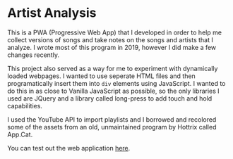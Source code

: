 # Artist Analysis
This is a PWA (Progressive Web App) that I developed in order to help me collect versions of songs and take notes on the songs and artists that I analyze. I wrote most of this program in 2019, however I did make a few changes recently. 

This project also served as a way for me to experiment with dynamically loaded webpages. I wanted to use seperate HTML files and then programatically insert them into `div` elements using JavaScript. I wanted to do this in as close to Vanilla JavaScript as possible, so the only libraries I used are JQuery and a library called long-press to add touch and hold capabilities.

I used the YouTube API to import playlists and I borrowed and recolored some of the assets from an old, unmaintained program by Hottrix called App.Cat.

You can test out the web application [here](https://kylecourounis.github.io/artistanalysis).